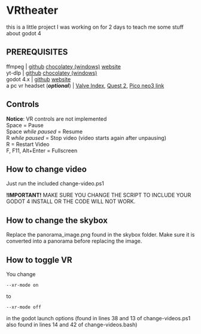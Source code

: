 # VRtheater

this is a little project I was working on for 2 days to teach me some stuff about godot 4

## PREREQUISITES

ffmpeg | [github](https://github.com/FFmpeg/FFmpeg) [chocolatey (windows)](https://community.chocolatey.org/packages/ffmpeg) [website](https://ffmpeg.org)  
yt-dlp | [github](https://github.com/yt-dlp/yt-dlp) [chocolatey (windows)](https://community.chocolatey.org/packages/yt-dlp)  
godot 4.x | [github](https://github.com/godotengine/godot) [website](https://godotengine.org)  
a pc vr headset (***optional***) | [Valve Index](https://store.steampowered.com/valveindex), [Quest 2](https://www.meta.com/quest/products/quest-2/), [Pico neo3 link](https://www.picoxr.com/global/products/neo3-link)

## Controls
**Notice**: VR controls are not implemented  
Space = Pause  
Space *while paused* = Resume  
R *while paused* = Stop video (video starts again after unpausing)  
R = Restart Video  
F, F11, Alt+Enter = Fullscreen

## How to change video

Just run the included change-video.ps1

**!IMPORTANT!** MAKE SURE YOU CHANGE THE SCRIPT TO INCLUDE YOUR GODOT 4 INSTALL OR THE CODE WILL NOT WORK. 

## How to change the skybox

Replace the panorama_image.png found in the skybox folder. Make sure it is converted into a panorama before replacing the image.

## How to toggle VR

You change 
```
--xr-mode on
```
to
```
--xr-mode off
```
in the godot launch options (found in lines 38 and 13 of change-videos.ps1 also found in lines 14 and 42 of change-videos.bash)